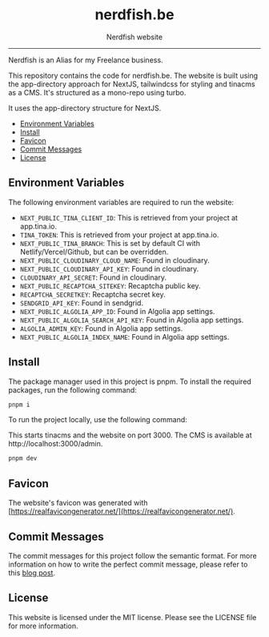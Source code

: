 <div align="center">
<h1>nerdfish.be</h1>

<p>Nerdfish website</p>
</div>

---

Nerdfish is an Alias for my Freelance business. 

This repository contains the code for nerdfish.be. The website is built using the app-directory approach for NextJS, tailwindcss for styling and tinacms as a CMS. It's structured as a mono-repo using turbo.

It uses the app-directory structure for NextJS. 


<!-- START doctoc generated TOC please keep comment here to allow auto update -->
<!-- DON'T EDIT THIS SECTION, INSTEAD RE-RUN doctoc TO UPDATE -->


- [Environment Variables](#environment-variables)
- [Install](#install)
- [Favicon](#favicon)
- [Commit Messages](#commit-messages)
- [License](#license)

<!-- END doctoc generated TOC please keep comment here to allow auto update -->


## Environment Variables
The following environment variables are required to run the website:

* `NEXT_PUBLIC_TINA_CLIENT_ID`: This is retrieved from your project at app.tina.io.
* `TINA_TOKEN`: This is retrieved from your project at app.tina.io.
* `NEXT_PUBLIC_TINA_BRANCH`: This is set by default CI with Netlify/Vercel/Github, but can be overridden.
* `NEXT_PUBLIC_CLOUDINARY_CLOUD_NAME`: Found in cloudinary.
* `NEXT_PUBLIC_CLOUDINARY_API_KEY`: Found in cloudinary.
* `CLOUDINARY_API_SECRET`: Found in cloudinary.
* `NEXT_PUBLIC_RECAPTCHA_SITEKEY`: Recaptcha public key.
* `RECAPTCHA_SECRETKEY`: Recaptcha secret key.
* `SENDGRID_API_KEY`: Found in sendgrid.
* `NEXT_PUBLIC_ALGOLIA_APP_ID`: Found in Algolia app settings.
* `NEXT_PUBLIC_ALGOLIA_SEARCH_API_KEY`: Found in Algolia app settings.
* `ALGOLIA_ADMIN_KEY`: Found in Algolia app settings.
* `NEXT_PUBLIC_ALGOLIA_INDEX_NAME`: Found in Algolia app settings.

## Install
The package manager used in this project is pnpm. To install the required packages, run the following command:

```bash
pnpm i
```

To run the project locally, use the following command:

This starts tinacms and the website on port 3000.
The CMS is available at http://localhost:3000/admin.

```bash
pnpm dev
```

## Favicon
The website's favicon was generated with [https://realfavicongenerator.net/](https://realfavicongenerator.net/).

## Commit Messages
The commit messages for this project follow the semantic format. For more information on how to write the perfect commit message, please refer to this [blog post](https://www.nerdfish.be/blog/2022/02/writing-the-perfect-git-commit-message).

## License
This website is licensed under the MIT license. Please see the LICENSE file for more information.
